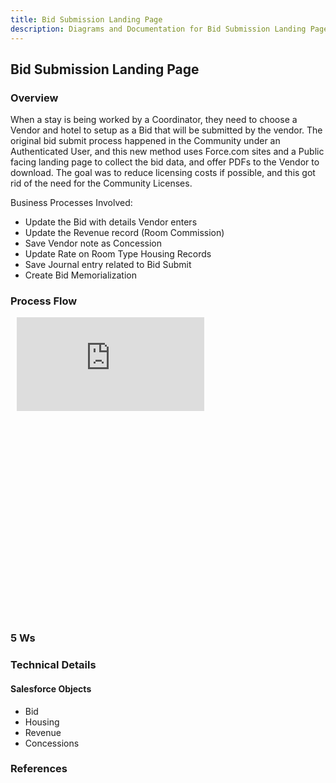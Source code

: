 ```yaml
---
title: Bid Submission Landing Page
description: Diagrams and Documentation for Bid Submission Landing Page.
---
```


## Bid Submission Landing Page

### Overview
When a stay is being worked by a Coordinator, they need to choose a Vendor and hotel to setup as a Bid that will be submitted by the vendor.  The original bid submit process happened in the Community under an Authenticated User, and this new method uses Force.com sites and a Public facing landing page to collect the bid data, and offer PDFs to the Vendor to download.  The goal was to reduce licensing costs if possible, and this got rid of the need for the Community Licenses.

Business Processes Involved:
- Update the Bid with details Vendor enters
- Update the Revenue record (Room Commission)
- Save Vendor note as Concession
- Update Rate on Room Type Housing Records
- Save Journal entry related to Bid Submit
- Create Bid Memorialization 
### Process Flow
<div style="width: 640px; height: 480px; margin: 10px; position: relative;"><iframe allowfullscreen frameborder="0" src="https://lucid.app/documents/embeddedchart/f45d427d-740d-4241-9c5c-e670d8aeb3b1" id="R8wNAV.UpBU-"></iframe></div>

### 5 Ws

### Technical Details
#### Salesforce Objects
- Bid
- Housing
- Revenue
- Concessions

### References